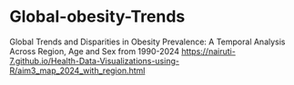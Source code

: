 # Global-obesity-Trends
Global Trends and Disparities in Obesity Prevalence: A Temporal Analysis Across Region, Age and Sex from 1990-2024
https://nairuti-7.github.io/Health-Data-Visualizations-using-R/aim3_map_2024_with_region.html
